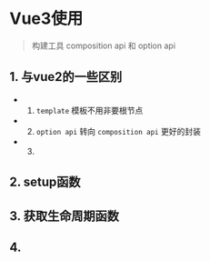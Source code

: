 # Vue3使用

> 构建工具
> composition api 和 option api

## 1. 与vue2的一些区别

- 1. `template` 模板不用非要根节点
- 2. `option api` 转向 `composition api` 更好的封装
- 3. 


## 2. setup函数

## 3. 获取生命周期函数

## 4. 